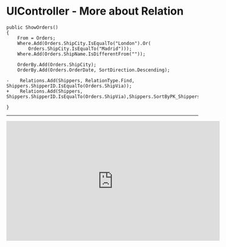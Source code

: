 ﻿# UIController - More about Relation

```csdiff
public ShowOrders()
{
    From = Orders;
    Where.Add(Orders.ShipCity.IsEqualTo("London").Or(
        Orders.ShipCity.IsEqualTo("Madrid")));
    Where.Add(Orders.ShipName.IsDifferentFrom(""));

    OrderBy.Add(Orders.ShipCity);
    OrderBy.Add(Orders.OrderDate, SortDirection.Descending);

-    Relations.Add(Shippers, RelationType.Find, Shippers.ShipperID.IsEqualTo(Orders.ShipVia));
+    Relations.Add(Shippers, Shippers.ShipperID.IsEqualTo(Orders.ShipVia),Shippers.SortByPK_Shippers);
            
}
```
---
<iframe width="560" height="315" src="https://www.youtube.com/embed/9ifSzrZNh4U?list=PL1DEQjXG2xnKwhPzEwuvVkEL7a_D9-pkL" frameborder="0" allowfullscreen></iframe>